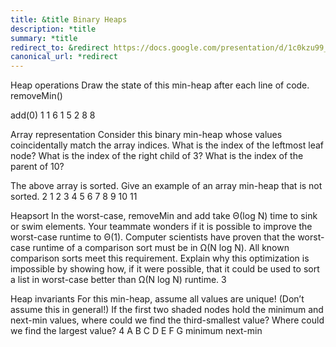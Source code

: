 ```yaml
---
title: &title Binary Heaps
description: *title
summary: *title
redirect_to: &redirect https://docs.google.com/presentation/d/1c0kzu99_67ymomR-_6jjExQPOqVa-_uhFzEqsjW-MOI/edit?usp=sharing
canonical_url: *redirect
---
```


Heap operations
Draw the state of this min-heap after each line of code.
removeMin()




add(0)
1
1
6
1
5
2
8
8

Array representation
Consider this binary min-heap whose values coincidentally match the array indices.
What is the index of the leftmost leaf node?
What is the index of the right child of 3?
What is the index of the parent of 10?



The above array is sorted. Give an example of an array min-heap that is not sorted.
2
1
2
3
4
5
6
7
8
9
10
11

Heapsort
In the worst-case, removeMin and add take Θ(log N) time to sink or swim elements. Your teammate wonders if it is possible to improve the worst-case runtime to Θ(1).
Computer scientists have proven that the worst-case runtime of a comparison sort must be in Ω(N log N). All known comparison sorts meet this requirement.
Explain why this optimization is impossible by showing how, if it were possible, that it could be used to sort a list in worst-case better than Ω(N log N) runtime.
3

Heap invariants
For this min-heap, assume all values are unique! (Don’t assume this in general!)
If the first two shaded nodes hold the minimum and next-min values, where could we find the third-smallest value? Where could we find the largest value?
4
A
B
C
D
E
F
G
minimum
next-min

